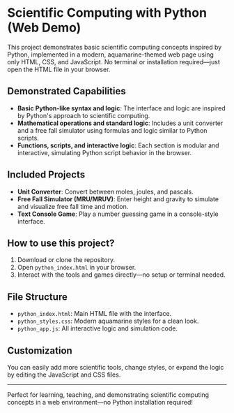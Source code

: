 # Scientific Computing with Python (Web Demo)

This project demonstrates basic scientific computing concepts inspired by Python, implemented in a modern, aquamarine-themed web page using only HTML, CSS, and JavaScript. No terminal or installation required—just open the HTML file in your browser.

## Demonstrated Capabilities
- **Basic Python-like syntax and logic**: The interface and logic are inspired by Python's approach to scientific computing.
- **Mathematical operations and standard logic**: Includes a unit converter and a free fall simulator using formulas and logic similar to Python scripts.
- **Functions, scripts, and interactive logic**: Each section is modular and interactive, simulating Python script behavior in the browser.

## Included Projects
- **Unit Converter**: Convert between moles, joules, and pascals.
- **Free Fall Simulator (MRU/MRUV)**: Enter height and gravity to simulate and visualize free fall time and motion.
- **Text Console Game**: Play a number guessing game in a console-style interface.

## How to use this project?
1. Download or clone the repository.
2. Open `python_index.html` in your browser.
3. Interact with the tools and games directly—no setup or terminal needed.

## File Structure
- `python_index.html`: Main HTML file with the interface.
- `python_styles.css`: Modern aquamarine styles for a clean look.
- `python_app.js`: All interactive logic and simulation code.

## Customization
You can easily add more scientific tools, change styles, or expand the logic by editing the JavaScript and CSS files.

---

Perfect for learning, teaching, and demonstrating scientific computing concepts in a web environment—no Python installation required!
